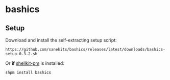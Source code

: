 # bashics

## Setup

Download and install the self-extracting setup script:

    https://github.com/sanekits/bashics/releases/latest/downloads/bashics-setup-0.3.2.sh

Or **if** [shellkit-pm](https://github.com/sanekits/shellkit-pm) is installed:

    shpm install bashics

##
